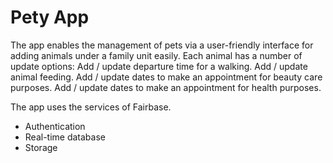 # Pety App

The app enables the management of pets via a user-friendly interface for adding animals under a family unit easily.
Each animal has a number of update options:
Add / update departure time for a walking.
Add / update animal feeding.
Add / update dates to make an appointment for beauty care purposes.
Add / update dates to make an appointment for health purposes.

The app uses the services of Fairbase.
* Authentication
* Real-time database
* Storage



